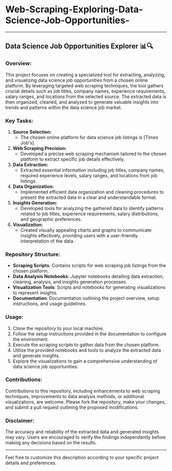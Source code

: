 # Web-Scraping-Exploring-Data-Science-Job-Opportunities- 
---

## Data Science Job Opportunities Explorer 📊🔍

### Overview:
This project focuses on creating a specialized tool for extracting, analyzing, and visualizing data science job opportunities from a chosen online platform. By leveraging targeted web scraping techniques, the tool gathers crucial details such as job titles, company names, experience requirements, salary ranges, and locations from the selected source. The extracted data is then organized, cleaned, and analyzed to generate valuable insights into trends and patterns within the data science job market.

### Key Tasks:
1. **Source Selection:**
   - The chosen online platform for data science job listings is [Times Job's].
2. **Web Scraping Precision:**
   - Developed a precise web scraping mechanism tailored to the chosen platform to extract specific job details effectively.
3. **Data Extraction:**
   - Extracted essential information including job titles, company names, required experience levels, salary ranges, and locations from job listings.
4. **Data Organization:**
   - Implemented efficient data organization and cleaning procedures to present the extracted data in a clear and understandable format.
5. **Insights Generation:**
   - Developed tools for analyzing the gathered data to identify patterns related to job titles, experience requirements, salary distributions, and geographic preferences.
6. **Visualization:**
   - Created visually appealing charts and graphs to communicate insights effectively, providing users with a user-friendly interpretation of the data.

### Repository Structure:
- **Scraping Scripts**: Contains scripts for web scraping job listings from the chosen platform.
- **Data Analysis Notebooks**: Jupyter notebooks detailing data extraction, cleaning, analysis, and insights generation processes.
- **Visualization Tools**: Scripts and notebooks for generating visualizations to represent insights.
- **Documentation**: Documentation outlining the project overview, setup instructions, and usage guidelines.

### Usage:
1. Clone the repository to your local machine.
2. Follow the setup instructions provided in the documentation to configure the environment.
3. Execute the scraping scripts to gather data from the chosen platform.
4. Utilize the provided notebooks and tools to analyze the extracted data and generate insights.
5. Explore the visualizations to gain a comprehensive understanding of data science job opportunities.

### Contributions:
Contributions to this repository, including enhancements to web scraping techniques, improvements to data analysis methods, or additional visualizations, are welcome. Please fork the repository, make your changes, and submit a pull request outlining the proposed modifications.


### Disclaimer:
The accuracy and reliability of the extracted data and generated insights may vary. Users are encouraged to verify the findings independently before making any decisions based on the results.

---

Feel free to customize this description according to your specific project details and preferences.
